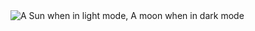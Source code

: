 <picture>
 <source media="(prefers-color-scheme: dark)" srcset="https://images.pexels.com/photos/47367/full-moon-moon-bright-sky-47367.jpeg?cs=srgb&dl=pexels-pixabay-47367.jpg&fm=jpg">
 <source media="(prefers-color-scheme: light)" srcset="https://user-images.githubusercontent.com/25423296/163456779-a8556205-d0a5-45e2-ac17-42d089e3c3f8.png">
 <img alt="A Sun when in light mode, A moon when in dark mode" src="https://user-images.githubusercontent.com/25423296/163456779-a8556205-d0a5-45e2-ac17-42d089e3c3f8.png">
</picture>
